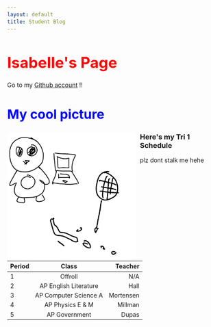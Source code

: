 ```yaml
---
layout: default
title: Student Blog
---
```


<style>
.heading1 {
    color: red;
    font-weight:700;
    font-size: 35px;
}
.heading2 {
    color: blue;
    font-weight:700;
    font-size: 30px;
}
</style>

<h1 id="identifier" class="heading1">
    Isabelle's Page
</h1>

Go to my [Github account](https://github.com/isabelle926) !!

<h2 id="identifier" class="heading2">
    My cool picture
</h2>

<img src="images/isabelle_csa_pic.png"
     alt="My cool picture"
     style="float: left; margin-right: 10px;" 
     width=300/>

### Here's my Tri 1 Schedule
plz dont stalk me hehe

| Period | Class | Teacher |
| :------ | :-----: | -------: |
| 1 | Offroll | N/A |
| 2 | AP English Literature | Hall |
| 3 | AP Computer Science A | Mortensen |
| 4 | AP Physics E & M | Millman |
| 5 | AP Government | Dupas | 
